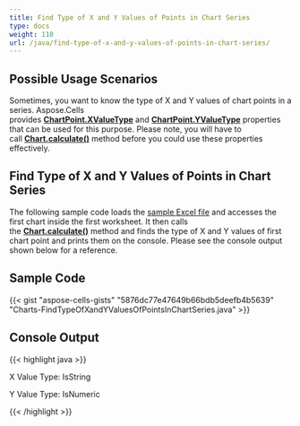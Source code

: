 ```yaml
---
title: Find Type of X and Y Values of Points in Chart Series
type: docs
weight: 110
url: /java/find-type-of-x-and-y-values-of-points-in-chart-series/
---
```


## **Possible Usage Scenarios**

Sometimes, you want to know the type of X and Y values of chart points in a series. Aspose.Cells provides [**ChartPoint.XValueType**](https://reference.aspose.com/cells/java/com.aspose.cells/chartpoint#XValueType) and [**ChartPoint.YValueType**](https://reference.aspose.com/cells/java/com.aspose.cells/chartpoint#YValueType) properties that can be used for this purpose. Please note, you will have to call [**Chart.calculate()**](https://reference.aspose.com/cells/java/com.aspose.cells/chart#calculate--) method before you could use these properties effectively.

## **Find Type of X and Y Values of Points in Chart Series**

The following sample code loads the [sample Excel file](64716920.xlsx) and accesses the first chart inside the first worksheet. It then calls the [**Chart.calculate()**](https://reference.aspose.com/cells/java/com.aspose.cells/chart#calculate--) method and finds the type of X and Y values of first chart point and prints them on the console. Please see the console output shown below for a reference.

## **Sample Code**

{{< gist "aspose-cells-gists" "5876dc77e47649b66bdb5deefb4b5639" "Charts-FindTypeOfXandYValuesOfPointsInChartSeries.java" >}}

## **Console Output**

{{< highlight java >}}

X Value Type: IsString

Y Value Type: IsNumeric

{{< /highlight >}}
